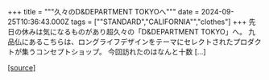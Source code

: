 +++
title = """久々のD&DEPARTMENT TOKYOへ"""
date = 2024-09-25T10:36:43.000Z
tags = ["\"STANDARD","CALIFORNIA\"","clothes"]
+++
先日の休みは気になるものがあり超久々の「D&DEPARTMENT TOKYO」へ。 九品仏にあるこちらは、ロングライフデザインをテーマにセレクトされたプロダクトが集うコンセプトショップ。 今回訪れたのはなんと十数 \[…\]

[[source]](https://www.standardcalifornia.com/blog/49639.html)
